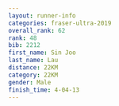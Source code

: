 ```yaml
---
layout: runner-info 
categories: fraser-ultra-2019 
overall_rank: 62
rank: 48
bib: 2212
first_name: Sin Joo
last_name: Lau
distance: 22KM
category: 22KM
gender: Male
finish_time: 4-04-13
---
```

